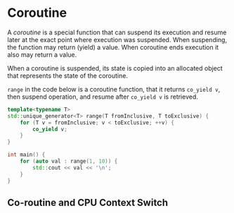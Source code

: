 # Coroutine

A *coroutine* is a special function that can suspend its execution and resume later at the exact point where execution was suspended. When suspending, the function may return (yield) a value. When coroutine ends execution it also may return a value. 

When a coroutine is suspended, its state is copied into an allocated object that represents the state of the coroutine.

`range` in the code below is a coroutine function, that it returns `co_yield v`, then suspend operation, and resume after `co_yield v` is retrieved.
```cpp
template<typename T> 
std::unique_generator<T> range(T fromInclusive, T toExclusive) { 
    for (T v = fromInclusive; v < toExclusive; ++v) { 
        co_yield v; 
    }
}

int main() { 
    for (auto val : range(1, 10)) { 
        std::cout << val << '\n'; 
    } 
} 
```

## Co-routine and CPU Context Switch

